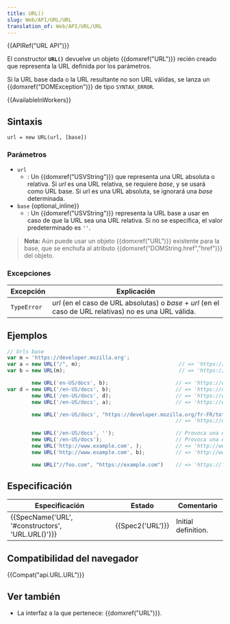 ```yaml
---
title: URL()
slug: Web/API/URL/URL
translation_of: Web/API/URL/URL
---
```


{{APIRef("URL API")}}

El constructor **`URL()`** devuelve un objeto {{domxref("URL")}} recién creado que representa la URL definida por los parámetros.

Si la URL base dada o la URL resultante no son URL válidas, se lanza un {{domxref("DOMException")}} de tipo `SYNTAX_ERROR`.

{{AvailableInWorkers}}

## Sintaxis

```
url = new URL(url, [base])
```

### Parámetros

- `url`
  - : Un {{domxref("USVString")}} que representa una URL absoluta o relativa. Si _url_ es una URL relativa, se requiere _base_, y se usará como URL base. Si url es una URL absoluta, se ignorará una _base_ determinada.
- `base` {optional_inline}}
  - : Un {{domxref("USVString")}} representa la URL base a usar en caso de que la URL sea una URL relativa. Si no se especifica, el valor predeterminado es `''`.

> **Nota:** Aún puede usar un objeto {{domxref("URL")}} existente para la base, que se enchufa al atributo {{domxref("DOMString.href","href")}} del objeto.

### Excepciones

| Excepción   | Explicación                                                                                              |
| ----------- | -------------------------------------------------------------------------------------------------------- |
| `TypeError` | _url_ (en el caso de URL absolutas) o _base_ + _url_ (en el caso de URL relativas) no es una URL válida. |

## Ejemplos

```js
// Urls base
var m = 'https://developer.mozilla.org';
var a = new URL("/", m);                                // => 'https://developer.mozilla.org/'
var b = new URL(m);                                     // => 'https://developer.mozilla.org/'

        new URL('en-US/docs', b);                      // => 'https://developer.mozilla.org/en-US/docs'
var d = new URL('/en-US/docs', b);                     // => 'https://developer.mozilla.org/en-US/docs'
        new URL('/en-US/docs', d);                     // => 'https://developer.mozilla.org/en-US/docs'
        new URL('/en-US/docs', a);                     // => 'https://developer.mozilla.org/en-US/docs'

        new URL('/en-US/docs', "https://developer.mozilla.org/fr-FR/toto");
                                                       // => 'https://developer.mozilla.org/en-US/docs'

        new URL('/en-US/docs', '');                    // Provoca una excepción TypeError ya que '' no es una URL válida
        new URL('/en-US/docs');                        // Provoca una excepción TypeError ya que '/en-US/docs' no es una URL válida
        new URL('http://www.example.com', );           // => 'http://www.example.com/'
        new URL('http://www.example.com', b);          // => 'http://www.example.com/'

        new URL("//foo.com", "https://example.com")    // => 'https://foo.com' (ver URL relativas)
```

## Especificación

| Especificación                                                   | Estado               | Comentario          |
| ---------------------------------------------------------------- | -------------------- | ------------------- |
| {{SpecName('URL', '#constructors', 'URL.URL()')}} | {{Spec2('URL')}} | Initial definition. |

## Compatibilidad del navegador

{{Compat("api.URL.URL")}}

## Ver también

- La interfaz a la que pertenece: {{domxref("URL")}}.
